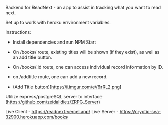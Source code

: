 Backend for ReadNext - an app to assist in tracking what you want to read next.

Set up to work with heroku environment variables.

Instructions:

* Install dependencies and run NPM Start

* On /books/ route, existing titles will be shown (if they exist), as well as an add title button.

* On /books/:id route, one can access individual record information by ID. 

* on /addtitle route, one can add a new record. 

* (Add Title button)[https://i.imgur.com/eV6rRL2.png]


Utilize express/postgreSQL server to interface (https://github.com/zeidalidiez/ZRPG_Server)

Live Client - https://readnext.vercel.app/
Live Server - https://cryptic-sea-32900.herokuapp.com/books
